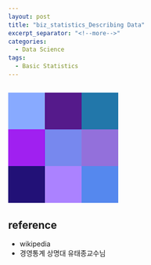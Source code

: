 ```yaml
---
layout: post
title: "biz_statistics_Describing Data"
excerpt_separator: "<!--more-->"
categories:
  - Data Science
tags:
  - Basic Statistics
---
```


## 

![blue](/assets/다운로드.png)


<!--more-->



## reference
* wikipedia
* 경영통계 상명대 유태종교수님


